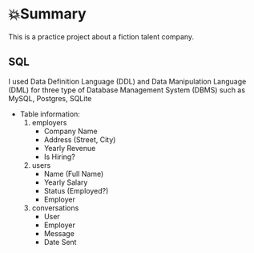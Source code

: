 # 💥Summary
This is a practice project about a fiction talent company.

## SQL
I used Data Definition Language (DDL) and Data Manipulation Language (DML) for three type of Database Management System (DBMS) such as MySQL, Postgres, SQLite
- Table information:
    1. employers
        - Company Name
        - Address (Street, City)
        - Yearly Revenue
        - Is Hiring?
    2. users
        - Name (Full Name)
        - Yearly Salary
        - Status (Employed?)
        - Employer
    3. conversations
        - User
        - Employer
        - Message
        - Date Sent